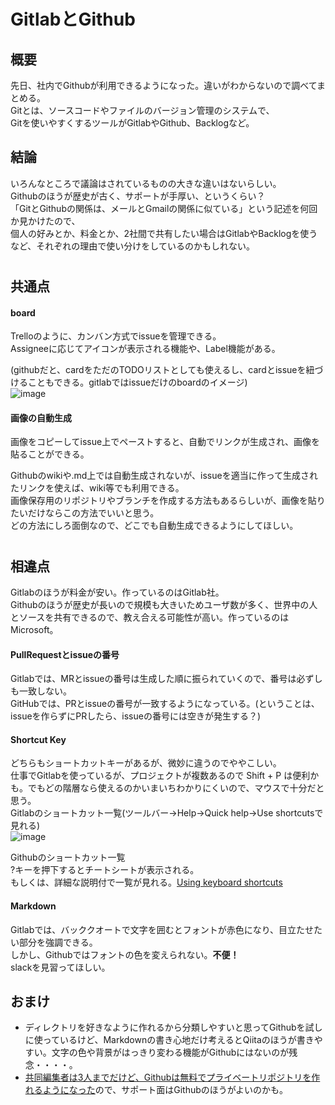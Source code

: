 # GitlabとGithub

## 概要
先日、社内でGithubが利用できるようになった。違いがわからないので調べてまとめる。  
Gitとは、ソースコードやファイルのバージョン管理のシステムで、  
Gitを使いやすくするツールがGitlabやGithub、Backlogなど。  

## 結論
いろんなところで議論はされているものの大きな違いはないらしい。  
Githubのほうが歴史が古く、サポートが手厚い、というくらい？  
「GitとGithubの関係は、メールとGmailの関係に似ている」という記述を何回か見かけたので、  
個人の好みとか、料金とか、2社間で共有したい場合はGitlabやBacklogを使うなど、それぞれの理由で使い分けをしているのかもしれない。  

#
## 共通点
#### board
Trelloのように、カンバン方式でissueを管理できる。  
Assigneeに応じてアイコンが表示される機能や、Label機能がある。  

(githubだと、cardをただのTODOリストとしても使えるし、cardとissueを紐づけることもできる。gitlabではissueだけのboardのイメージ)  
![image](https://user-images.githubusercontent.com/38639386/53464734-c5cfae80-3a8e-11e9-8ff5-4bcbbdf5a1c3.png)

#### 画像の自動生成
画像をコピーしてissue上でペーストすると、自動でリンクが生成され、画像を貼ることができる。    

Githubのwikiや.md上では自動生成されないが、issueを適当に作って生成されたリンクを使えば、wiki等でも利用できる。  
画像保存用のリポジトリやブランチを作成する方法もあるらしいが、画像を貼りたいだけならこの方法でいいと思う。  
どの方法にしろ面倒なので、どこでも自動生成できるようにしてほしい。  


#
## 相違点
Gitlabのほうが料金が安い。作っているのはGitlab社。  
Githubのほうが歴史が長いので規模も大きいためユーザ数が多く、世界中の人とソースを共有できるので、教え合える可能性が高い。作っているのはMicrosoft。  

#### PullRequestとissueの番号
Gitlabでは、MRとissueの番号は生成した順に振られていくので、番号は必ずしも一致しない。  
GitHubでは、PRとissueの番号が一致するようになっている。(ということは、issueを作らずにPRしたら、issueの番号には空きが発生する？)  

#### Shortcut Key
どちらもショートカットキーがあるが、微妙に違うのでややこしい。  
仕事でGitlabを使っているが、プロジェクトが複数あるので Shift + P は便利かも。でもどの階層なら使えるのかいまいちわかりにくいので、マウスで十分だと思う。    
Gitlabのショートカット一覧(ツールバー→Help→Quick help→Use shortcutsで見れる)    
![image](https://user-images.githubusercontent.com/38639386/53463877-98353600-3a8b-11e9-8d9c-03ca9d7fccb0.png)

Githubのショートカット一覧  
?キーを押下するとチートシートが表示される。    
もしくは、詳細な説明付で一覧が見れる。[Using keyboard shortcuts](https://help.github.com/en/articles/using-keyboard-shortcuts)  

#### Markdown
Gitlabでは、バッククオートで文字を囲むとフォントが赤色になり、目立たせたい部分を強調できる。  
しかし、Githubではフォントの色を変えられない。**不便！**  
slackを見習ってほしい。  


## おまけ
- ディレクトリを好きなように作れるから分類しやすいと思ってGithubを試しに使っているけど、Markdownの書き心地だけ考えるとQiitaのほうが書きやすい。文字の色や背景がはっきり変わる機能がGithubにはないのが残念・・・・。
- [共同編集者は3人までだけど、Githubは無料でプライベートリポジトリを作れるようになった](https://github.blog/2019-01-07-new-year-new-github/)ので、サポート面はGithubのほうがよいのかも。
